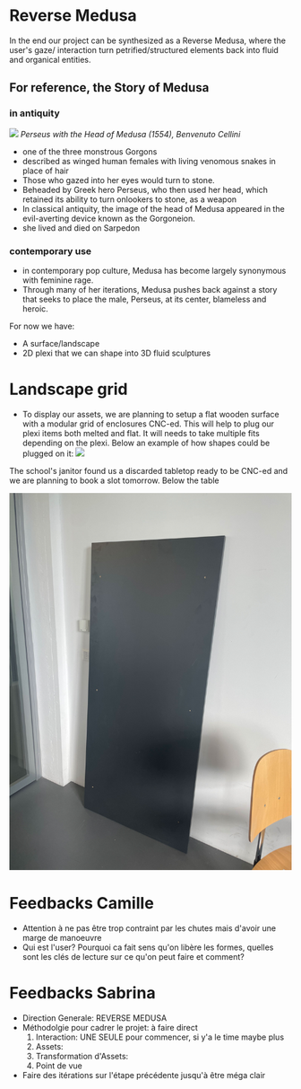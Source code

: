 # Reverse Medusa

In the end our project can be synthesized as a Reverse Medusa, where the user's gaze/ interaction turn petrified/structured elements back into fluid and organical entities. 

## For reference, the Story of Medusa
### in antiquity
![](https://upload.wikimedia.org/wikipedia/commons/0/07/Perseus_%28Benvenuto_Cellini%29_2013_February.jpg)
*Perseus with the Head of Medusa (1554), Benvenuto Cellini*

- one of the three monstrous Gorgons
- described as winged human females with living venomous snakes in place of hair
- Those who gazed into her eyes would turn to stone. 
- Beheaded by Greek hero Perseus, who then used her head, which retained its ability to turn onlookers to stone, as a weapon
- In classical antiquity, the image of the head of Medusa appeared in the evil-averting device known as the Gorgoneion.
- she lived and died on Sarpedon

### contemporary use
- in contemporary pop culture, Medusa has become largely synonymous with feminine rage. 
- Through many of her iterations, Medusa pushes back against a story that seeks to place the male, Perseus, at its center, blameless and heroic.

For now we have:
- A surface/landscape
- 2D plexi that we can shape into 3D fluid sculptures

# Landscape grid
- To display our assets, we are planning to setup a flat wooden surface with a modular grid of enclosures CNC-ed. This will help to plug our plexi items both melted and flat. It will needs to take multiple fits depending on the plexi.
Below an example of how shapes could be plugged on it:
![](https://ecal-media.sos-ch-gva-2.exo.io/filer_public_thumbnails/filer_public/07/5d/075dd0a9-25bb-4451-b2cf-13f0451ab134/gcxgnygb.jpg__0x960_q85_crop_subsampling-2.jpg)

The school's janitor found us a discarded tabletop ready to be CNC-ed and we are planning to book a slot tomorrow. Below the table 

![](/Devlog/img/2023-05-15-table.jpeg)

# Feedbacks Camille
- Attention à ne pas être trop contraint par les chutes mais d'avoir une marge de manoeuvre
- Qui est l'user? Pourquoi ca fait sens qu'on libère les formes, quelles sont les clés de lecture sur ce qu'on peut faire et comment?

# Feedbacks Sabrina
- Direction Generale: REVERSE MEDUSA
- Méthodolgie pour cadrer le projet: à faire direct
    1. Interaction: UNE SEULE pour commencer, si y'a le time maybe plus
    2. Assets:
    3. Transformation d'Assets:
    4. Point de vue
- Faire des itérations sur l'étape précédente jusqu'à être méga clair
